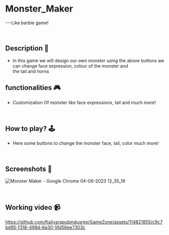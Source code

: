# **Monster_Maker** 

---Like barbie game!

<br>

## **Description 📃**
- In this game we will design our own monster using the above buttons we can change face expression, colour of the monster and the tail and horns

## **functionalities 🎮**
 
-  Customization Of monster like face expressions, tail and much more! 
<br>

## **How to play? 🕹️**

- Here some buttons to change the monster face, tail, color much more!

<br>

## **Screenshots 📸**

![Monster Maker - Google Chrome 04-06-2023 12_35_19](https://github.com/Kalivarapubindusree/GameZone/assets/114821855/c962f96f-b120-4e47-b5c0-17d116d40c7c)


<br>

## **Working video 📹**



https://github.com/Kalivarapubindusree/GameZone/assets/114821855/c9c7bd95-f318-498d-8a30-5fd56ee7303c

